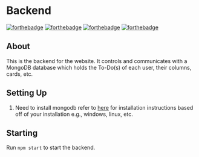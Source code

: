# Backend

[![forthebadge](https://forthebadge.com/images/badges/made-with-crayons.svg)](https://forthebadge.com)
[![forthebadge](https://forthebadge.com/images/badges/made-with-javascript.svg)](https://forthebadge.com)
[![forthebadge](https://forthebadge.com/images/badges/uses-badges.svg)](https://forthebadge.com)
[![forthebadge](https://forthebadge.com/images/badges/works-on-my-machine.svg)](https://forthebadge.com)

## About

This is the backend for the website. It controls and communicates with a MongoDB database which holds the To-Do(s) of each user, their columns, cards, etc.

## Setting Up

1. Need to install mongodb refer to [here](https://docs.mongodb.com/manual/installation/) for installation instructions based off of your installation e\.g\., windows, linux, etc\.

## Starting

Run `npm start` to start the backend.
